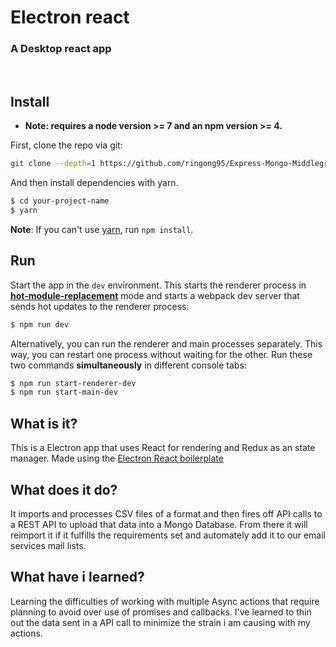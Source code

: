 # Electron react  

### A Desktop react app

<br/>

## Install

* **Note: requires a node version >= 7 and an npm version >= 4.**

First, clone the repo via git:

```bash
git clone --depth=1 https://github.com/ringong95/Express-Mongo-Middlegrounds.git your-project-name
```

And then install dependencies with yarn.

```bash
$ cd your-project-name
$ yarn
```
**Note**: If you can't use [yarn](https://github.com/yarnpkg/yarn), run `npm install`.

## Run

Start the app in the `dev` environment. This starts the renderer process in [**hot-module-replacement**](https://webpack.js.org/guides/hmr-react/) mode and starts a webpack dev server that sends hot updates to the renderer process:

```bash
$ npm run dev
```

Alternatively, you can run the renderer and main processes separately. This way, you can restart one process without waiting for the other. Run these two commands **simultaneously** in different console tabs:

```bash
$ npm run start-renderer-dev
$ npm run start-main-dev
```

## What is it?

This is a Electron app that uses React for rendering and Redux as an state manager. Made using the [Electron React boilerplate](https://github.com/chentsulin/electron-react-boilerplate#readme)

## What does it do?

It imports and processes CSV files of a format and then fires off API calls to a REST API to upload that data into a Mongo Database. From there it will reimport it if it fulfills the requirements set and automately add it to our email services mail lists.

## What have i learned?

Learning the difficulties of working with multiple Async actions that require planning to avoid over use of promises and callbacks. I've learned to thin out the data sent in a API call to minimize the strain i am causing with my actions.